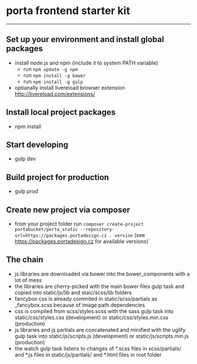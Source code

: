 # porta frontend starter kit
***

## Set up your environment and install global packages
+ install node.js and npm (include it to system PATH variable)
	- run `npm update -g npm`
	- run `npm install -g bower`
	- run `npm install -g gulp`
+ optianally install livereload browser extension http://livereload.com/extensions/

## Install local project packages
+ npm install

## Start developing
+ gulp dev

## Build project for production
+ gulp prod

## Create new project via composer
+ from your project folder run `composer create-project portabucket/porta_static --repository-url=https://packages.portadesign.cz . version` (see https://packages.portadesign.cz for available versions)`

## The chain
+ js libraries are downloaded via bower into the bower_components with a lot of mess
+ the libraries are cherry-picked with the main bower files gulp task and copied into static/js/lib and staic/scss/lib folders
+ fancybox css is already commited in static/scss/partials as _fancybox.scss because of image path dependencies
+ css is compiled from scss/styles.scss with the sass gulp task into static/css/styles.css (development) or static/css/styles.min.css (production)
+ js libraries and js partials are concatenated and minified with the uglify gulp task into static/js/scripts.js (development) or static/js/scripts.min.js (production)
+ the watch gulp task listens to changes of *.scss files in scss/partials/ and *.js files in static/js/partials/ and *.html files in root folder
